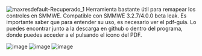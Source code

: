 ![maxresdefault-Recuperado_1](https://github.com/HeXpp/key-map-tool-smmwe/assets/97027903/b1d8b8ad-ebfc-4199-b907-0bd676d89925)
Herramienta bastante útil para remapear los controles en SMMWE. Compatible con SMMWE 3.2.7/4.0.0 beta leak.
Es importante saber que para entender su uso, es necesario ver el pdf-guía.
Lo puedes encontrar junto a la descarga en github o dentro del programa, donde puedes acceder a el pulsando el icono del PDF.



![image](https://github.com/HeXpp/key-map-tool-smmwe/assets/97027903/0fe4c742-7237-4fe3-9442-9aab8bfcb58f)
![image](https://user-images.githubusercontent.com/97027903/236642741-b424b4f3-d5eb-4fed-8d06-ec4e8d9d0f4d.png)
![image](https://user-images.githubusercontent.com/97027903/236642763-971ca6e5-e40e-4086-9405-92c741c9bf73.png)

